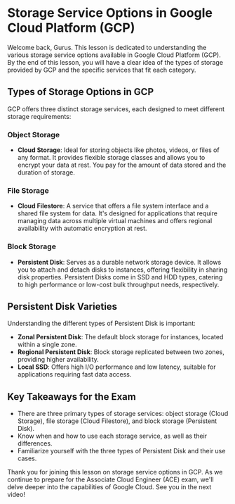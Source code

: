 # Storage Service Options in Google Cloud Platform (GCP)

Welcome back, Gurus. This lesson is dedicated to understanding the various storage service options available in Google Cloud Platform (GCP). By the end of this lesson, you will have a clear idea of the types of storage provided by GCP and the specific services that fit each category.

## Types of Storage Options in GCP

GCP offers three distinct storage services, each designed to meet different storage requirements:

### Object Storage

- **Cloud Storage**: Ideal for storing objects like photos, videos, or files of any format. It provides flexible storage classes and allows you to encrypt your data at rest. You pay for the amount of data stored and the duration of storage.

### File Storage

- **Cloud Filestore**: A service that offers a file system interface and a shared file system for data. It's designed for applications that require managing data across multiple virtual machines and offers regional availability with automatic encryption at rest.

### Block Storage

- **Persistent Disk**: Serves as a durable network storage device. It allows you to attach and detach disks to instances, offering flexibility in sharing disk properties. Persistent Disks come in SSD and HDD types, catering to high performance or low-cost bulk throughput needs, respectively.

## Persistent Disk Varieties

Understanding the different types of Persistent Disk is important:

- **Zonal Persistent Disk**: The default block storage for instances, located within a single zone.
- **Regional Persistent Disk**: Block storage replicated between two zones, providing higher availability.
- **Local SSD**: Offers high I/O performance and low latency, suitable for applications requiring fast data access.

## Key Takeaways for the Exam

- There are three primary types of storage services: object storage (Cloud Storage), file storage (Cloud Filestore), and block storage (Persistent Disk).
- Know when and how to use each storage service, as well as their differences.
- Familiarize yourself with the three types of Persistent Disk and their use cases.

Thank you for joining this lesson on storage service options in GCP. As we continue to prepare for the Associate Cloud Engineer (ACE) exam, we'll delve deeper into the capabilities of Google Cloud. See you in the next video!
